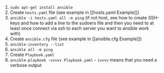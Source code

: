 1. `sudo apt-get install ansible`
2. Create `hosts.yaml` file (see example in [[hosts.yaml Example]])
3. `ansible -i hosts.yaml all -m ping` (if not host, see how to create SSH-keys and how to add a line to the sudoers file and then you need to at least once connect via ssh to each server you want to ansible work with)
4. Create `ansible.cfg` file (see example in [[ansible.cfg Example]])
5. `ansible-inventory --list`
6. `ansible all -m ping`
7. Create `Playbook.yaml`
8. `ansible-playbook -vvvvv Playbook.yaml` - `ivvvv` means that you need a verbose output